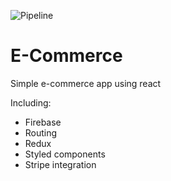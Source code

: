 ![Pipeline](https://github.com/d0whc3r/react-ecommerce/workflows/Node.js%20CI/badge.svg)

# E-Commerce

Simple e-commerce app using react

Including:
 - Firebase
 - Routing
 - Redux
 - Styled components
 - Stripe integration

